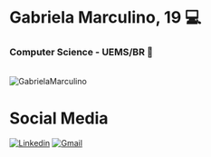 # Gabriela Marculino, 19 💻
<h3>Computer Science - UEMS/BR 📌</h3>

<br/>
  <a>
    <img align= "center" src="https://github-readme-stats.vercel.app/api?username=GabrielaMarculino&show_icons=true&theme=dracula&count_private=true" alt="GabrielaMarculino" />
  </a>
<br/>

# Social Media
[![Linkedin](https://img.shields.io/badge/LinkedIn-blue?style=for-the-badge&logo=Linkedin)](www.linkedin.com/in/gabriela-marculino-297493164)
[![Gmail](https://img.shields.io/badge/-Gmail-c14438?style=for-the-badge&logo=Gmail&logoColor=white&link=mailto:gabrielamarculino@gmail.com)](mailto:gabrielamarculino@gmail.com)

